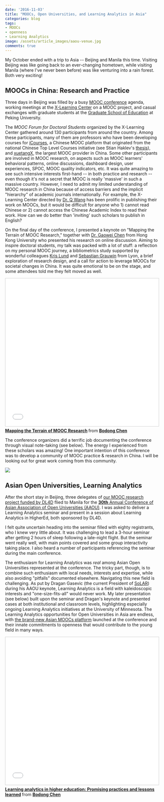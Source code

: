 ```yaml
---
date: '2016-11-03'
title: "MOOCs, Open Universities, and Learning Analytics in Asia"
categories: blog
tags:
- MOOCs
- openness
- Learning Analytics
image: /assets/article_images/aaou-venue.jpg
comments: true
---
```


My October ended with a trip to Asia -- Beijing and Manila this time. Visiting Beijing was like going back to an ever-changing hometown, while visiting Manila (where I've never been before) was like venturing into a rain forest. Both very exciting!

## MOOCs in China: Research and Practice

Three days in Beijing was filled by a busy [MOOC conference](http://xlearningcenter.com/nd.jsp?id=137&_np=2_302) agenda, working meetings at the [X-Learning Center](http://xlearningcenter.com/) on a MOOC project, and casual exchanges with graduate students at the [Graduate School of Education](http://web5.pku.edu.cn/jyxyen/) at Peking University.

The *MOOC Forum for Doctoral Students* organized by the X-Learning Center gathered around 130 participants from around the country. Among these participants, many of them are professors who have been developing courses for [iCourses](http://www.icourses.cn/home/), a Chinese MOOC platform that originated from the national Chinese Top Level Courses initiative (see Stian Haklev's [thesis](http://reganmian.net/blog/2011/06/01/chinese-translation-of-ma-thesis-on-top-level-courses-available/)), and [xuetangX](https://www.xuetangx.com/), the largest MOOC provider in China. Some other participants are involved in MOOC research, on aspects such as MOOC learners' behavioral patterns, online discussions, dashboard design, user experiences, SPOC, MOOC quality indicators, etc. It was quite amazing to see such intensive interests first-hand -- in both practice and research -- even though it's not a secret that MOOC is really 'massive' in such a massive country. However, I need to admit my limited understanding of MOOC research in China because of access barriers and the implicit "hierarchy" of academic journals internationally. For example, the X-Learning Center directed by [Dr. Q Wang](http://xueshu.baidu.com/scholarID/CN-B2738UQJ?site=xueshu_ri) has been prolific in publishing their work on MOOCs, but it would be difficult for anyone who 1) cannot read Chinese or 2) cannot access the Chinese Academic Index to read their work. How can we do better than 'inviting' such scholars to publish in English?

On the final day of the conference, I presented a keynote on "Mapping the Terrain of MOOC Research," together with [Dr. Gaowei Chen](http://web.edu.hku.hk/staff/academic/gwchen) from Hong Kong University who presented his research on online discussion. Aiming to inspire doctoral students, my talk was packed with a lot of stuff: a reflection on my personal MOOC journey, a bibliometrics study supported by wonderful colleagues [Kris Lund](http://icar.univ-lyon2.fr/membres/lund/) and [Sebastian Grauwin](http://www.sebastian-grauwin.com/) from Lyon, a brief exploration of research design, and a call for action to leverage MOOCs for societal changes in China. It was quite emotional to be on the stage, and some attendees told me they felt moved as well.

<iframe src="//www.slideshare.net/slideshow/embed_code/key/lZ70KsUsRrxtu4" width="595" height="485" frameborder="0" marginwidth="0" marginheight="0" scrolling="no" style="border:1px solid #CCC; border-width:1px; margin-bottom:5px; max-width: 100%;" allowfullscreen> </iframe> <div style="margin-bottom:5px"> <strong> <a href="//www.slideshare.net/dirkchen/mapping-the-terrain-of-mooc-research" title="Mapping the Terrain of MOOC Research" target="_blank">Mapping the Terrain of MOOC Research</a> </strong> from <strong><a target="_blank" href="//www.slideshare.net/dirkchen">Bodong Chen</a></strong> </div>

The conference organizers did a terrific job documenting the conference through visual note-taking (see below). The energy I experienced from these scholars was amazing! One important intention of this conference was to develop a community of MOOC practice & research in China. I will be looking out for great work coming from this community.

![](/assets/article_images/pku-mooc-forum-wall.JPG)

## Asian Open Universities, Learning Analytics

After the short stay in Beijing, three delegates of [our MOOC research project funded by DL4D](http://dl4d.org/2016/04/seven-dl4d-research-grants-approved/) flied to Manila for the [**30th** Annual Conference of Asian Association of Open Universities (AAOU)](http://aaouconference.com/2016/index.php/en/). I was asked to deliver a Learning Analytics seminar and present in a session about Learning Analytics in HigherEd, both sponsored by DL4D.

I felt quite uncertain heading into the seminar filled with eighty registrants, who I knew very little about. It was challenging to lead a 3-hour seminar after getting 2 hours of sleep following a late-night flight. But the seminar went really well, with main points covered and some group interactivity taking place. I also heard a number of participants referencing the seminar during the main conference.

The enthusiasm for Learning Analytics was *real* among Asian Open Universities represented at the conference. The tricky part, though, is to combine such enthusiasm with local needs, interests and expertise, while also avoiding "pitfalls" documented elsewhere. Navigating this new field is challenging. As put by Dragan Gasevic (the current President of [SoLAR](solaresearch.org)) during his AAOU keynote, Learning Analytics is a field with kaleidoscopic interests and "one-size-fits-all" would never work. My later presentation (see below) built upon the seminar and Dragan's keynote and presented cases at both institutional and classroom levels, highlighting especially ongoing Learning Analytics initiatives at the University of Minnesota. The Learning Analytics opportunities for Open Universities in Asia are endless, with [the brand-new Asian MOOCs platform](http://asianmoocs.org/) launched at the conference and their innate commitments to openness that would contribute to the young field in many ways.

<iframe src="//www.slideshare.net/slideshow/embed_code/key/fL5XwXcsGJEn2n" width="595" height="485" frameborder="0" marginwidth="0" marginheight="0" scrolling="no" style="border:1px solid #CCC; border-width:1px; margin-bottom:5px; max-width: 100%;" allowfullscreen> </iframe> <div style="margin-bottom:5px"> <strong> <a href="//www.slideshare.net/dirkchen/learning-analytics-in-higher-education-promising-practices-and-lessons-learned" title="Learning analytics in higher education" target="_blank">Learning analytics in higher education: Promising practices and lessons learned</a> </strong> from <strong><a target="_blank" href="//www.slideshare.net/dirkchen">Bodong Chen</a></strong> </div>
